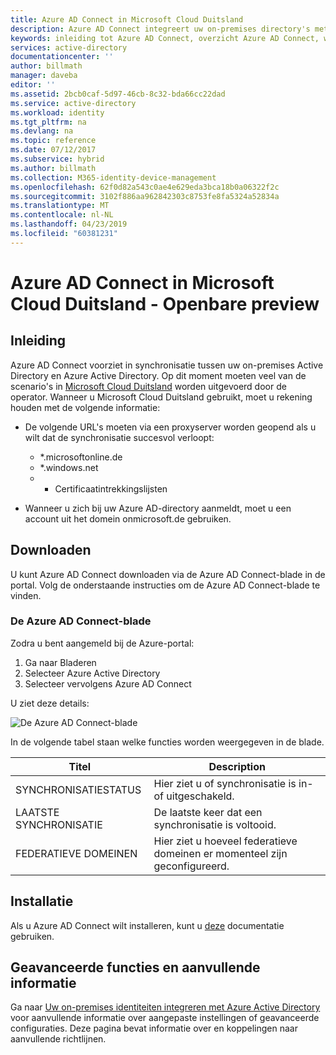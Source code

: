 ```yaml
---
title: Azure AD Connect in Microsoft Cloud Duitsland
description: Azure AD Connect integreert uw on-premises directory's met Azure Active Directory. Hiermee kunt u een algemene identiteit bieden voor Office 365, Azure en SaaS toepassingen die zijn geïntegreerd met Azure AD.
keywords: inleiding tot Azure AD Connect, overzicht Azure AD Connect, wat is Azure AD Connect, Active Directory installeren, Duitsland, Zwarte Woud
services: active-directory
documentationcenter: ''
author: billmath
manager: daveba
editor: ''
ms.assetid: 2bcb0caf-5d97-46cb-8c32-bda66cc22dad
ms.service: active-directory
ms.workload: identity
ms.tgt_pltfrm: na
ms.devlang: na
ms.topic: reference
ms.date: 07/12/2017
ms.subservice: hybrid
ms.author: billmath
ms.collection: M365-identity-device-management
ms.openlocfilehash: 62f0d82a543c0ae4e629eda3bca18b0a06322f2c
ms.sourcegitcommit: 3102f886aa962842303c8753fe8fa5324a52834a
ms.translationtype: MT
ms.contentlocale: nl-NL
ms.lasthandoff: 04/23/2019
ms.locfileid: "60381231"
---
```

# <a name="azure-ad-connect-in-microsoft-cloud-germany---public-preview"></a>Azure AD Connect in Microsoft Cloud Duitsland - Openbare preview
## <a name="introduction"></a>Inleiding
Azure AD Connect voorziet in synchronisatie tussen uw on-premises Active Directory en Azure Active Directory.
Op dit moment moeten veel van de scenario's in [Microsoft Cloud Duitsland](https://azure.microsoft.com/global-infrastructure/germany/
) worden uitgevoerd door de operator. Wanneer u Microsoft Cloud Duitsland gebruikt, moet u rekening houden met de volgende informatie:

* De volgende URL's moeten via een proxyserver worden geopend als u wilt dat de synchronisatie succesvol verloopt:
  
  * *.microsoftonline.de
  * *.windows.net
  * * Certificaatintrekkingslijsten
* Wanneer u zich bij uw Azure AD-directory aanmeldt, moet u een account uit het domein onmicrosoft.de gebruiken.

 
## <a name="download"></a>Downloaden
U kunt Azure AD Connect downloaden via de Azure AD Connect-blade in de portal.  Volg de onderstaande instructies om de Azure AD Connect-blade te vinden.

### <a name="the-azure-ad-connect-blade"></a>De Azure AD Connect-blade
Zodra u bent aangemeld bij de Azure-portal:

1. Ga naar Bladeren
2. Selecteer Azure Active Directory
3. Selecteer vervolgens Azure AD Connect

U ziet deze details:

![De Azure AD Connect-blade](./media/reference-connect-germany/germany1.png)

In de volgende tabel staan welke functies worden weergegeven in de blade.

| Titel | Description |
| --- | --- |
| SYNCHRONISATIESTATUS |Hier ziet u of synchronisatie is in- of uitgeschakeld. |
| LAATSTE SYNCHRONISATIE |De laatste keer dat een synchronisatie is voltooid. |
| FEDERATIEVE DOMEINEN |Hier ziet u hoeveel federatieve domeinen er momenteel zijn geconfigureerd. |

## <a name="installation"></a>Installatie
Als u Azure AD Connect wilt installeren, kunt u [deze](how-to-connect-install-roadmap.md) documentatie gebruiken.

## <a name="advanced-features-and-additional-information"></a>Geavanceerde functies en aanvullende informatie
Ga naar [Uw on-premises identiteiten integreren met Azure Active Directory](whatis-hybrid-identity.md) voor aanvullende informatie over aangepaste instellingen of geavanceerde configuraties. Deze pagina bevat informatie over en koppelingen naar aanvullende richtlijnen.

